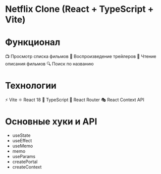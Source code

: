 # Netflix Clone (React + TypeScript + Vite)

# Функционал

📺 Просмотр списка фильмов
🎥 Воспроизведение трейлеров
📖 Чтение описания фильмов
🔍 Поиск по названию

# Технологии

⚡ Vite
⚛️ React 18 
📜 TypeScript 
🚀 React Router
🎭 React Context API 

# Основные хуки и API

- useState
- useEffect
- useMemo 
- memo 
- useParams 
- createPortal 
- createContext 